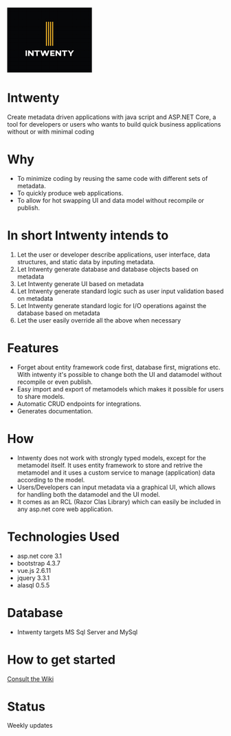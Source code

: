 ![alt text](https://github.com/Domitor/Intwenty/blob/master/IntwentyDemo/wwwroot/images/intwenty_loggo_small.png)


# Intwenty
Create metadata driven applications with java script and ASP.NET Core, a tool for developers or users who wants to build quick business applications without or with minimal coding

# Why
- To minimize coding by reusing the same code with different sets of metadata.
- To quickly produce web applications.
- To allow for hot swapping UI and data model without recompile or publish.

# In short Intwenty intends to
1. Let the user or developer describe applications, user interface, data structures, and static data by inputing metadata.
2. Let Intwenty generate database and database objects based on metadata
3. Let Intwenty generate UI based on metadata
4. Let Intwenty generate standard logic such as user input validation based on metadata
5. Let Intwenty generate standard logic for I/O operations against the database based on metadata
6. Let the user easily override all the above when necessary

# Features
- Forget about entity framework code first, database first, migrations etc. With intwenty it's possible to change both the UI and datamodel without recompile or even publish.
- Easy import and export of metamodels which makes it possible for users to share models.
- Automatic CRUD endpoints for integrations.
- Generates documentation. 

# How
- Intwenty does not work with strongly typed models, except for the metamodel itself. It uses entity framework to store and retrive the metamodel and it uses a custom service to manage (application) data according to the model.
- Users/Developers can input metadata via a graphical UI, which allows for handling both the datamodel and the UI model. 
- It comes as an RCL (Razor Clas Library) which can easily be included in any asp.net core web application.

# Technologies Used
- asp.net core 3.1
- bootstrap 4.3.7
- vue.js 2.6.11
- jquery 3.3.1
- alasql 0.5.5

# Database
- Intwenty targets MS Sql Server and MySql

# How to get started
<a href="https://github.com/Domitor/Intwenty/wiki">Consult the Wiki</a>

# Status
Weekly updates








